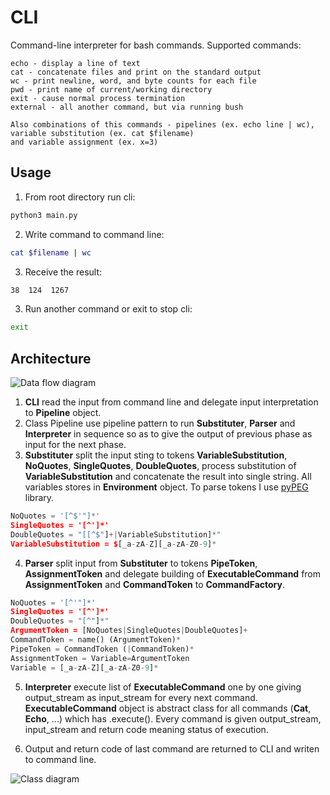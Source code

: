 # CLI
Command-line interpreter for bash commands.
Supported commands:
```
echo - display a line of text
cat - concatenate files and print on the standard output
wc - print newline, word, and byte counts for each file
pwd - print name of current/working directory
exit - cause normal process termination
external - all another command, but via running bush 

Also combinations of this commands - pipelines (ex. echo line | wc), variable substitution (ex. cat $filename)
and variable assignment (ex. x=3)
```
## Usage
1) From root directory run cli:
```bash
python3 main.py
```
2) Write command to command line:
```bash
cat $filename | wc
```
3) Receive the result:
```bash
38  124  1267
```
3) Run another command or exit to stop cli:
```bash
exit
```

## Architecture
![Data flow diagram](https://raw.githubusercontent.com/wiki/tiginamaria/SoftwareDesign/images/CLI.png)

1) **CLI** read the input from command line and delegate input interpretation to **Pipeline** object. 
2) Class Pipeline use pipeline pattern to run **Substituter**, **Parser** and **Interpreter** in sequence so as to give the output of previous phase as input for the next phase.
3) **Substituter** split the input sting to tokens **VariableSubstitution**, **NoQuotes**, **SingleQuotes**, **DoubleQuotes**, process substitution of **VariableSubstitution** and concatenate the result into single string. All variables stores in **Environment** object. To parse tokens I use [pyPEG](https://fdik.org/pyPEG/) library.
```python
NoQuotes = '[^$'"]*'
SingleQuotes = '[^']*'
DoubleQuotes = "[[^$"]+|VariableSubstitution]*"
VariableSubstitution = $[_a-zA-Z][_a-zA-Z0-9]*
```
4) **Parser** split input from **Substituter** to tokens **PipeToken**, **AssignmentToken** and delegate building of **ExecutableCommand** from **AssignmentToken** and **CommandToken** to **CommandFactory**.
```python
NoQuotes = '[^'"]*'
SingleQuotes = '[^']*'
DoubleQuotes = "[^"]*"
ArgumentToken = [NoQuotes|SingleQuotes|DoubleQuotes]+
CommandToken = name() (ArgumentToken)*
PipeToken = CommandToken (|CommandToken)*
AssignmentToken = Variable=ArgumentToken
Variable = [_a-zA-Z][_a-zA-Z0-9]*
```
5) **Interpreter** execute list of **ExecutableCommand** one by one giving output_stream as input_stream for every next command. **ExecutableCommand** object is abstract class for all commands (**Cat**, **Echo**, ...) which has .execute(). Every command is given output_stream, input_stream and return code meaning status of execution.

6) Output and return code of last command are returned to CLI and writen to command line.

![Class diagram](https://raw.githubusercontent.com/wiki/tiginamaria/SoftwareDesign/images/CLI_class.png)
